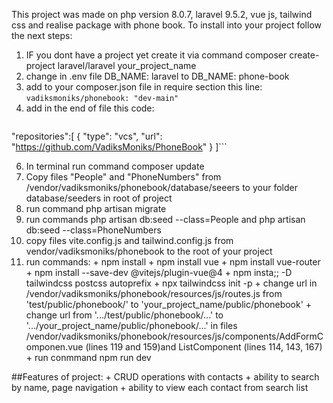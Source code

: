 This project was made on php version 8.0.7, laravel 9.5.2, vue js, tailwind css and realise package with phone book.
To install into your project follow the next steps:
1) IF you dont have a project yet create it via command composer create-project laravel/laravel your_project_name
2) change in .env file DB_NAME: laravel to DB_NAME: phone-book
3) add to your composer.json file in require section this line: `vadiksmoniks/phonebook: "dev-main"`
4) add in the end of file this code:
   ```
  "repositories":[
    {
      "type": "vcs",
      "url": "https://github.com/VadiksMoniks/PhoneBook"
    }
  ]```

6) In terminal run command composer update
7) Copy files "People" and "PhoneNumbers" from /vendor/vadiksmoniks/phonebook/database/seeers to your folder database/seeders in root of project
8) run command php artisan migrate
9) run commands php artisan db:seed --class=People  and php artisan db:seed --class=PhoneNumbers
10) copy files vite.config.js and tailwind.config.js from vendor/vadiksmoniks/phonebook to the root of your project
11) run commands:
        + npm install
        + npm install vue
        + npm install vue-router
        + npm install --save-dev @vitejs/plugin-vue@4
        + npm insta;; -D tailwindcss postcss autoprefix
        + npx tailwindcss init -p
        + change url in /vendor/vadiksmoniks/phonebook/resources/js/routes.js from 'test/public/phonebook/' to 'your_project_name/public/phonebook'
        + change url from '.../test/public/phonebook/...' to '.../your_project_name/public/phonebook/...' in files /vendor/vadiksmoniks/phonebook/resources/js/components/AddFormComponen.vue (lines 119 and 159)and ListComponent (lines 114, 143, 167)
        + run conmmand npm run dev

##Features of project:
    + CRUD operations with contacts
    + ability to search by name, page navigation
    + ability to view each contact from search list
      

